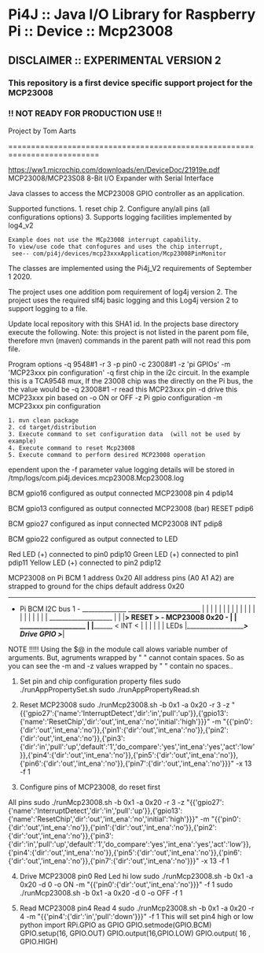 Pi4J :: Java I/O Library for Raspberry Pi :: Device :: Mcp23008
==========================================================================

## DISCLAIMER :: EXPERIMENTAL VERSION 2 

### This repository is a first device specific support project for the MCP23008 
### !! NOT READY FOR PRODUCTION USE !!

Project by Tom Aarts

==========================================================================

https://ww1.microchip.com/downloads/en/DeviceDoc/21919e.pdf
MCP23008/MCP23S08   8-Bit I/O Expander with Serial Interface

           
Java classes to access the MCP23008 GPIO controller as an application. 


Supported functions.
    1. reset chip
    2. Configure any/all pins (all configurations options)
    3. Supports logging facilities implemented by log4_v2
    
    Example does not use the MCp23008 interrupt capability. 
    To view/use code that confogures and uses the chip interrupt,
     see-- com/pi4j/devices/mcp23xxxApplication/Mcp23008PinMonitor 
    
The classes are implemented using the Pi4j_V2 requirements of September 1 2020.

The project uses one addition pom requirement of log4j version 2. The project
uses the required slf4j basic logging and this Log4j version 2 to support
logging to a file.

Update local repository with this SHA1 id.
In the projects base directory execute the following. Note: this project is not
listed in the parent pom file, therefore mvn (maven) commands in the parent
path will not read this pom file.

Program options
 -q 9548#1    -r 3  -p pin0 -c 23008#1   -z 'pi GPIOs'  -m 'MCP23xxx pin configuration'
-q  first chip in the i2c circuit. In the example this is a TCA9548 mux, If the 23008 chip was the 
directly on the Pi bus, the the value would be -q 23008#1
-r read this MCP23xxx pin
-d drive this MCP23xxx pin based on -o  ON or OFF
-z Pi gpio configuration
-m MCP23xxx pin configuration


    1. mvn clean package
    2. cd target/distribution
    3. Execute command to set configuration data  (will not be used by example)
    4. Execute command to reset Mcp23008
    5. Execute command to perform desired MCP23008 operation
    


ependent upon the -f parameter value logging details will be stored in
/tmp/logs/com.pi4j.devices.mcp23008.Mcp23008.log

  

 
 
 
 BCM gpio16 configured as output connected MCP23008 pin 4           pdip14
 
 BCM gpio13 configured as output connected MCP23008 (bar) RESET     pdip6
 
 BCM gpio27 configured as input connected MCP23008 INT              pdip8
 
 BCM gpio22 configured as output connected to LED
 
 
 Red LED (+) connected to pin0         pdip10
 Green LED (+) connected to pin1       pdip11
 Yellow LED (+) connected to pin2      pdip12
  
 
MCP23008 on Pi BCM 1  address 0x20
All address pins (A0 A1 A2) are strapped to ground for the chips default address 0x20

_______________________           
- Pi BCM    I2C bus 1 - ______________ 
_______________________               |
  |    |     |                        |
  |    |     |                        |
  |    |     |                        |  
  |    |     |                        |
  |    |     |                       ____________________
  |    |     |__________> RESET >   -   MCP23008   0x20 -
  |    |                             ____________________
  |    |________________ < INT  <        |    |    |   |
  |                                      |         LEDs 
  |_____________________> Drive GPIO >___|
 


NOTE !!!!!
Using the $@ in the module call alows variable number of arguments. But, agruments wrapped by " " cannot
contain spaces. So as you can see the -m and -z values wrapped by " " contain no spaces..





1. Set pin and chip configuration
property files
  sudo ./runAppPropertySet.sh
  sudo ./runAppPropertyRead.sh


2.  Reset MCP23008
  sudo ./runMcp23008.sh   -b 0x1 -a 0x20   -r 3          -z "{{'gpio27':{'name':'InterruptDetect','dir':'in','pull':'up'}},{'gpio13':{'name':'ResetChip','dir':'out','int_ena':'no','initial':'high'}}}"    -m   "{{'pin0':{'dir':'out','int_ena':'no'}},{'pin1':{'dir':'out','int_ena':'no'}},{'pin2':{'dir':'out','int_ena':'no'}},{'pin3':{'dir':'in','pull':'up','default':'1','do_compare':'yes','int_ena':'yes','act':'low'}},{'pin4':{'dir':'out','int_ena':'no'}},{'pin5':{'dir':'out','int_ena':'no'}},{'pin6':{'dir':'out','int_ena':'no'}},{'pin7':{'dir':'out','int_ena':'no'}}}"  -x 13 -f 1
 

 
3.  Configure pins of MCP23008, do reset first
 
 All pins
   sudo ./runMcp23008.sh   -b 0x1 -a 0x20  -r 3       -z "{{'gpio27':{'name':'InterruptDetect','dir':'in','pull':'up'}},{'gpio13':{'name':'ResetChip','dir':'out','int_ena':'no','initial':'high'}}}"    -m   "{{'pin0':{'dir':'out','int_ena':'no'}},{'pin1':{'dir':'out','int_ena':'no'}},{'pin2':{'dir':'out','int_ena':'no'}},{'pin3':{'dir':'in','pull':'up','default':'1','do_compare':'yes','int_ena':'yes','act':'low'}},{'pin4':{'dir':'out','int_ena':'no'}},{'pin5':{'dir':'out','int_ena':'no'}},{'pin6':{'dir':'out','int_ena':'no'}},{'pin7':{'dir':'out','int_ena':'no'}}}"  -x 13 -f 1


4. Drive MCP23008 pin0 Red Led hi low
  sudo ./runMcp23008.sh    -b 0x1 -a 0x20   -d 0 -o ON  -m   "{{'pin0':{'dir':'out','int_ena':'no'}}}"  -f 1
  sudo ./runMcp23008.sh    -b 0x1 -a 0x20   -d 0 -o OFF   -f 1


5. Read MCP23008 pin4
  Read 4
  sudo ./runMcp23008.sh    -b 0x1 -a 0x20   -r 4  -m "{{'pin4':{'dir':'in','pull':'down'}}}"     -f 1
 This will set pin4 high or low
python
import RPi.GPIO as GPIO
GPIO.setmode(GPIO.BCM)
GPIO.setup(16, GPIO.OUT) 
GPIO.output(16,GPIO.LOW)
GPIO.output( 16 , GPIO.HIGH)

